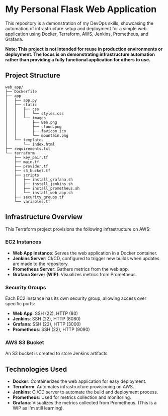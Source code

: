 # My Personal Flask Web Application
This repository is a demonstration of my DevOps skills, showcasing the automation of infrastructure setup and deployment for a simple web application using Docker, Terraform, AWS, Jenkins, Prometheus, and Grafana.

**Note: This project is not intended for reuse in production environments or deployment. The focus is on demonstrating infrastructure automation rather than providing a fully functional application for others to use.**

## Project Structure
```
web_app/
├── Dockerfile
├── app
│   ├── app.py
│   ├── static
│   │   ├── css
│   │   │   └── styles.css
│   │   └── images
│   │       ├── Ben.png
│   │       ├── cloud.png
│   │       ├── favicon.ico
│   │       └── mountain.png
│   └── templates
│       └── index.html
├── requirements.txt
└── terraform
    ├── key_pair.tf
    ├── main.tf
    ├── provider.tf
    ├── s3_bucket.tf
    ├── scripts
    │   ├── install_grafana.sh
    │   ├── install_jenkins.sh
    │   ├── install_prometheus.sh
    │   └── install_web_app.sh
    ├── security_groups.tf
    └── variables.tf
```

## Infrastructure Overview
This Terraform project provisions the following infrastructure on AWS:

### EC2 Instances
- **Web App Instance**: Serves the web application in a Docker container.
- **Jenkins Server**: CI/CD, configured to trigger new builds when updates are made to the repository.
- **Prometheus Server**: Gathers metrics from the web app.
- **Grafana Server (WIP)**: Visualizes metrics from Prometheus.

### Security Groups
Each EC2 instance has its own security group, allowing access over specific ports:

- **Web App**: SSH (22), HTTP (80)
- **Jenkins**: SSH (22), HTTP (8080)
- **Grafana**: SSH (22), HTTP (3000)
- **Prometheus**: SSH (22), HTTP (9090)

### AWS S3 Bucket
An S3 bucket is created to store Jenkins artifacts.

## Technologies Used
- **Docker**: Containerizes the web application for easy deployment.
- **Terraform**: Automates infrastructure provisioning on AWS.
- **Jenkins**: CI/CD server to automate the build and deployment process.
- **Prometheus**: Used for metrics collection and monitoring.
- **Grafana**: Visualizes the metrics collected from Prometheus. (This is a WIP as I'm still learning).